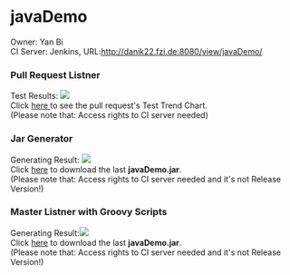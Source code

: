 <h1>javaDemo</h1>
Owner: Yan Bi<br>
CI Server: Jenkins, URL:<a href='http://danik22.fzi.de:8080/view/javaDemo/'>http://danik22.fzi.de:8080/view/javaDemo/</a><br>

<h3>Pull Request Listner</h3> 
Test Results: <a href='http://danik22.fzi.de:8080/view/javaDemo/job/Pull_request_listner_javaDemo/'><img src='http://danik22.fzi.de:8080/view/javaDemo/job/Pull_request_listner_javaDemo/badge/icon'></a><br>
Click <a href='http://danik22.fzi.de:8080/view/javaDemo/job/Pull_request_listner_javaDemo/test/trend'>here
</a> to see the pull request's Test Trend Chart.<br> (Please note that: Access rights to CI server needed)

<h3>Jar Generator</h3> 
Generating Result: <a href='http://danik22.fzi.de:8080/view/javaDemo/job/master_listner_javaDemo/'><img src='http://danik22.fzi.de:8080/view/javaDemo/job/master_listner_javaDemo/11/badge/icon'></a><br>
Click <a href='http://danik22.fzi.de:8080/view/javaDemo/job/master_listner_javaDemo/ws/store/Yan_Bi_Test/javaDemo.jar'> here</a> to download the last <strong>javaDemo.jar</strong>.<br>(Please note that: Access rights to CI server needed and it's not Release Version!)

<h3>Master Listner with Groovy Scripts</h3>
Generating Result:<a href='http://danik22.fzi.de:8080/view/javaDemo/job/master_listner_groovy_javaDemo/'><img src='http://danik22.fzi.de:8080/buildStatus/icon?job=master_listner_groovy_javaDemo'></a><br>
Click <a href='http://danik22.fzi.de:8080/view/javaDemo/job/master_listner_groovy_javaDemo/ws/store/Yan_Bi_Test/javaDemo.jar'> here</a> to download the last <strong>javaDemo.jar</strong>.<br>(Please note that: Access rights to CI server needed and it's not Release Version!)




